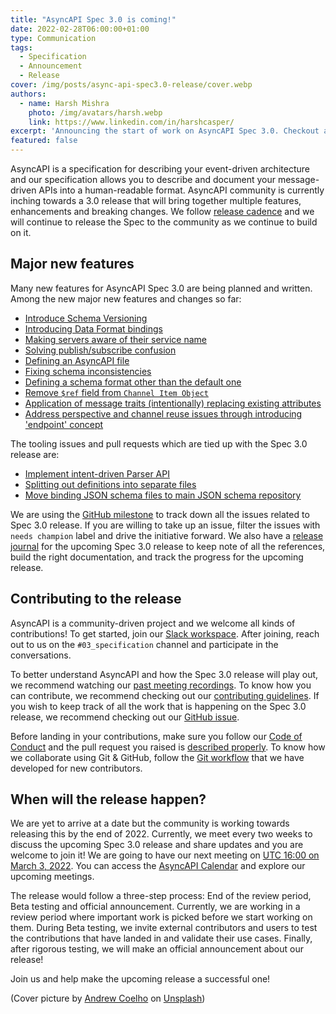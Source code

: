 ```yaml
---
title: "AsyncAPI Spec 3.0 is coming!"
date: 2022-02-28T06:00:00+01:00
type: Communication
tags:
  - Specification
  - Announcement
  - Release
cover: /img/posts/async-api-spec3.0-release/cover.webp
authors:
  - name: Harsh Mishra
    photo: /img/avatars/harsh.webp
    link: https://www.linkedin.com/in/harshcasper/
excerpt: 'Announcing the start of work on AsyncAPI Spec 3.0. Checkout all the major new features coming to AsyncAPI and how you can get involved!'
featured: false
---
```


AsyncAPI is a specification for describing your event-driven architecture and our specification allows you to describe and document your message-driven APIs into a human-readable format. AsyncAPI community is currently inching towards a 3.0 release that will bring together multiple features, enhancements and breaking changes. We follow [release cadence](https://github.com/asyncapi/spec/blob/master/RELEASE_PROCESS.md#release-cadence) and we will continue to release the Spec to the community as we continue to build on it.

## Major new features

Many new features for AsyncAPI Spec 3.0 are being planned and written. Among the new major new features and changes so far:

-   [Introduce Schema Versioning](https://github.com/asyncapi/spec/issues/697)
-   [Introducing Data Format bindings](https://github.com/asyncapi/spec/issues/694)
-   [Making servers aware of their service name](https://github.com/asyncapi/spec/issues/654)
-   [Solving publish/subscribe confusion](https://github.com/asyncapi/spec/issues/618) 
-   [Defining an AsyncAPI file](https://github.com/asyncapi/spec/issues/628) 
-   [Fixing schema inconsistencies](https://github.com/asyncapi/spec/issues/583)
-   [Defining a schema format other than the default one](https://github.com/asyncapi/spec/issues/622)
-   [Remove `$ref` field from `Channel Item Object`](https://github.com/asyncapi/spec/issues/699) 
-   [Application of message traits (intentionally) replacing existing attributes](https://github.com/asyncapi/spec/issues/505)
-   [Address perspective and channel reuse issues through introducing 'endpoint' concept](https://github.com/asyncapi/spec/issues/599)

The tooling issues and pull requests which are tied up with the Spec 3.0 release are:

-   [Implement intent-driven Parser API](https://github.com/asyncapi/parser-js/issues/401)
-   [Splitting out definitions into separate files](https://github.com/asyncapi/spec-json-schemas/issues/127)
-   [Move binding JSON schema files to main JSON schema repository](https://github.com/asyncapi/bindings/issues/113)

We are using the [GitHub milestone](https://github.com/asyncapi/spec/milestone/18) to track down all the issues related to Spec 3.0 release. If you are willing to take up an issue, filter the issues with `needs champion` label and drive the initiative forward. We also have a [release journal](https://github.com/asyncapi/community/issues/163) for the upcoming Spec 3.0 release to keep note of all the references, build the right documentation, and track the progress for the upcoming release.

## Contributing to the release

AsyncAPI is a community-driven project and we welcome all kinds of contributions! To get started, join our [Slack workspace](http://asyncapi.com/slack-invite). After joining, reach out to us on the `#03_specification` channel and participate in the conversations.

To better understand AsyncAPI and how the Spec 3.0 release will play out, we recommend watching our [past meeting recordings](https://www.youtube.com/watch?v=CLNgLB4-UnA&list=PLbi1gRlP7pihClJY-kXuTRRJ8n1awb0VV). To know how you can contribute, we recommend checking out our [contributing guidelines](https://github.com/asyncapi/spec/blob/master/CONTRIBUTING.md). If you wish to keep track of all the work that is happening on the Spec 3.0 release, we recommend checking out our [GitHub issue](https://github.com/asyncapi/spec/issues/691).

Before landing in your contributions, make sure you follow our [Code of Conduct](https://github.com/asyncapi/.github/blob/master/CODE_OF_CONDUCT.md) and the pull request you raised is [described properly](https://github.com/asyncapi/.github/blob/master/CONTRIBUTING.md#conventional-commits). To know how we collaborate using Git & GitHub, follow the [Git workflow](https://github.com/asyncapi/.github/blob/master/git-workflow.md) that we have developed for new contributors.

## When will the release happen?

We are yet to arrive at a date but the community is working towards releasing this by the end of 2022. Currently, we meet every two weeks to discuss the upcoming Spec 3.0 release and share updates and you are welcome to join it! We are going to have our next meeting on [UTC 16:00 on March 3, 2022](https://github.com/asyncapi/community/issues/270). You can access the [AsyncAPI Calendar](https://calendar.google.com/calendar/u/0/embed?src=tbrbfq4de5bcngt8okvev4lstk@group.calendar.google.com) and explore our upcoming meetings.

The release would follow a three-step process: End of the review period, Beta testing and official announcement. Currently, we are working in a review period where important work is picked before we start working on them. During Beta testing, we invite external contributors and users to test the contributions that have landed in and validate their use cases. Finally, after rigorous testing, we will make an official announcement about our release!

Join us and help make the upcoming release a successful one!

(Cover picture by [Andrew Coelho](https://unsplash.com/@andrewcoelho) on [Unsplash](https://unsplash.com/))

